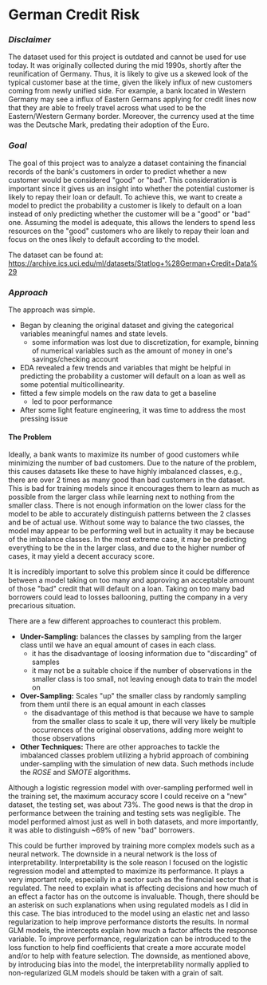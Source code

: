 # German Credit Risk

### _Disclaimer_
The dataset used for this project is outdated and cannot be used for use today. It was originally collected during the mid 1990s, shortly after the reunification of Germany. Thus, it is likely to give us a skewed look of the typical customer base at the time, given the likely influx of new customers coming from newly unified side. For example, a bank located in Western Germany may see a influx of Eastern Germans applying for credit lines now that they are able to freely travel across what used to be the Eastern/Western Germany border. Moreover, the currency used at the time was the Deutsche Mark, predating their adoption of the Euro.

### _Goal_
The goal of this project was to analyze a dataset containing the financial records of the bank's customers in order to predict whether a new customer would be considered "good" or "bad". This consideration is important since it gives us an insight into whether the potential customer is likely to repay their loan or default. To achieve this, we want to create a model to predict the probability a customer is likely to default on a loan instead of only predicting whether the customer will be a "good" or "bad" one. Assuming the model is adequate, this allows the lenders to spend less resources on the "good" customers who are likely to repay their loan and focus on the ones likely to default according to the model.


The dataset can be found at: https://archive.ics.uci.edu/ml/datasets/Statlog+%28German+Credit+Data%29


### _Approach_
The approach was simple.
- Began by cleaning the original dataset and giving the categorical variables meaningful names and state levels.
  - some information was lost due to discretization, for example, binning of numerical variables such as the amount of money in one's savings/checking account
- EDA revealed a few trends and variables that might be helpful in predicting the probability a customer will default on a loan as well as some potential multicollinearity.
- fitted a few simple models on the raw data to get a baseline
  - led to poor performance
- After some light feature engineering, it was time to address the most pressing issue

#### The Problem
Ideally, a bank wants to maximize its number of good customers while minimizing the number of bad customers. Due to the nature of the problem, this causes datasets like these to have highly imbalanced classes, e.g., there are over 2 times as many good than bad customers in the dataset. This is bad for training models since it encourages them to learn as much as possible from the larger class while learning next to nothing from the smaller class. There is not enough information on the lower class for the model to be able to accurately distinguish patterns between the 2 classes and be of actual use. Without some way to balance the two classes, the model may appear to be performing well but in actuality it may be because of the imbalance classes. In the most extreme case, it may be predicting everything to be the in the larger class, and due to the higher number of cases, it may yield a decent accuracy score.

It is incredibly important to solve this problem since it could be difference between a model taking on too many and approving an acceptable amount of those "bad" credit that will default on a loan. Taking on too many bad borrowers could lead to losses ballooning, putting the company in a very precarious situation.

There are a few different approaches to counteract this problem.
- **Under-Sampling:** balances the classes by sampling from the larger class until we have an equal amount of cases in each class.
  - it has the disadvantage of loosing information due to "discarding" of samples
  - it may not be a suitable choice if the number of observations in the smaller class is too small, not leaving enough data to train the model on
- **Over-Sampling:** Scales "up" the smaller class by randomly sampling from them until there is an equal amount in each classes
  - the disadvantage of this method is that because we have to sample from the smaller class to scale it up, there will very likely be multiple occurrences of the original observations, adding more weight to those observations
- **Other Techniques:** There are other approaches to tackle the imbalanced classes problem
utilizing a hybrid approach of combining under-sampling with the simulation of new data. Such methods include the *ROSE* and *SMOTE* algorithms.


Although a logistic regression model with over-sampling performed well in the training set, the maximum accuracy score I could receive on a "new" dataset, the testing set, was about 73%. The good news is that the drop in performance between the training and testing sets was negligible. The model performed almost just as well in both datasets, and more importantly, it was able to distinguish ~69% of new "bad" borrowers.

This could be further improved by training more complex models such as a neural network. The downside in a neural network is the loss of interpretability. Interpretability is the sole reason I focused on the logistic regression model and attempted to maximize its performance. It plays a very important role, especially in a sector such as the financial sector that is regulated. The need to explain what is affecting decisions and how much of an effect a factor has on the outcome is invaluable. Though, there should be an asterisk on such explanations when using regulated models as I did in this case. The bias introduced to the model using an elastic net and lasso regularization to help improve performance distorts the results. In normal GLM models, the intercepts explain how much a factor affects the response variable. To improve performance, regularization can be introduced to the loss function to help find coefficients that create a more accurate model and/or to help with feature selection. The downside, as mentioned above, by introducing bias into the model, the interpretability normally applied to non-regularized GLM models should be taken with a grain of salt.
